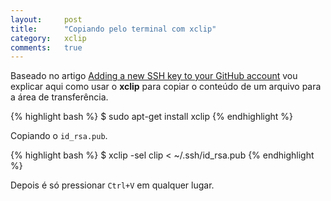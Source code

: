 ```yaml
---
layout:     post
title:      "Copiando pelo terminal com xclip"
category:   xclip
comments:   true
---
```


Baseado no artigo [Adding a new SSH key to your GitHub account][0] vou explicar aqui como usar o **xclip** para copiar o conteúdo de um arquivo para a área de transferência.

{% highlight bash %}
$ sudo apt-get install xclip
{% endhighlight %}

Copiando o `id_rsa.pub`.

{% highlight bash %}
$ xclip -sel clip < ~/.ssh/id_rsa.pub
{% endhighlight %}

Depois é só pressionar `Ctrl+V` em qualquer lugar.


[0]: https://help.github.com/articles/adding-a-new-ssh-key-to-your-github-account/
